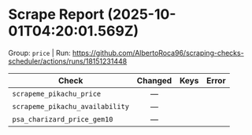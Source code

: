 # Scrape Report (2025-10-01T04:20:01.569Z)

Group: `price`  |  Run: https://github.com/AlbertoRoca96/scraping-checks-scheduler/actions/runs/18151231448

| Check | Changed | Keys | Error |
|---|:---:|:--|:--|
| `scrapeme_pikachu_price` | — |  |  |
| `scrapeme_pikachu_availability` | — |  |  |
| `psa_charizard_price_gem10` | — |  |  |
